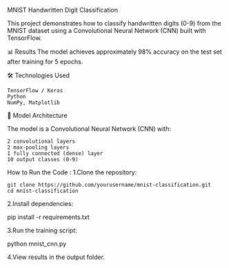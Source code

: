 MNIST Handwritten Digit Classification

This project demonstrates how to classify handwritten digits (0-9) from the MNIST dataset using a Convolutional Neural Network (CNN) built with TensorFlow.

📊 Results
The model achieves approximately 98% accuracy on the test set after training for 5 epochs.


🛠️ Technologies Used

    TensorFlow / Keras
    Python
    NumPy, Matplotlib
    

🤖 Model Architecture

The model is a Convolutional Neural Network (CNN) with:

    2 convolutional layers
    2 max-pooling layers
    1 fully connected (dense) layer
    10 output classes (0-9)



 How to Run the Code :
 1.Clone the repository:
    
    git clone https://github.com/yourusername/mnist-classification.git
    cd mnist-classification


 2.Install dependencies:

   pip install -r requirements.txt


 3.Run the training script:

   python mnist_cnn.py


 4.View results in the output folder.



